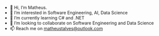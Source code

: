 - 👋 Hi, I’m Matheus.
- 👀 I’m interested in Software Engineering, AI, Data Science
- 🌱 I’m currently learning C# and .NET
- 💞️ I’m looking to collaborate on Software Engineering and Data Science
- 📫 Reach me on matheustalves@outlook.com

<!---
matheustalves/matheustalves is a ✨ special ✨ repository because its `README.md` (this file) appears on your GitHub profile.
You can click the Preview link to take a look at your changes.
--->
